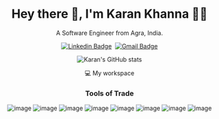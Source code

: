 <div align="center">

# Hey there 👋, I'm Karan Khanna 👨‍💻
A Software Engineer from Agra, India.

[![Linkedin Badge](https://img.shields.io/badge/linkedin%20-%230077B5.svg?&style=for-the-badge&logo=linkedin&logoColor=white)][linkedin]&nbsp;
[![Gmail Badge](https://img.shields.io/badge/-gmail-EA4335?style=for-the-badge&logo=Gmail&logoColor=white)][mail]

![Karan's GitHub stats](https://github-readme-stats.vercel.app/api?username=karanbits&theme=react&show_icons=true)

💻 My workspace

### Tools of Trade
![image](https://img.shields.io/badge/C%2B%2B-00599C?style=for-the-badge&logo=c%2B%2B&logoColor=white)
![image](https://img.shields.io/badge/JavaScript-F7DF1E?style=for-the-badge&logo=javascript&logoColor=black)
![image](https://img.shields.io/badge/Python-3776AB?style=for-the-badge&logo=python&logoColor=white)
![image](https://img.shields.io/badge/Node.js-43853D?style=for-the-badge&logo=node.js&logoColor=whi)
![image](	https://img.shields.io/badge/React-20232A?style=for-the-badge&logo=react&logoColor=61DAFB)
![image](https://img.shields.io/badge/MySQL-00000F?style=for-the-badge&logo=mysql&logoColor=white)
![image](https://img.shields.io/badge/MongoDB-4EA94B?style=for-the-badge&logo=mongodb&logoColor=white)
![image](https://img.shields.io/badge/Docker-2CA5E0?style=for-the-badge&logo=docker&logoColor=whit)

[linkedin]: https://www.linkedin.com/in/karan-khanna-807644156/
[mail]: mailto:khanna2karan@gmail.com

</div>


<!--
**karankhanna02/karankhanna02** is a ✨ _special_ ✨ repository because its `README.md` (this file) appears on your GitHub profile.

Here are some ideas to get you started:

- 🔭 I’m currently working on ...
- 🌱 I’m currently learning ...
- 👯 I’m looking to collaborate on ...
- 🤔 I’m looking for help with ...
- 💬 Ask me about ...
- 📫 How to reach me: ...
- 😄 Pronouns: ...
- ⚡ Fun fact: ...
-->
